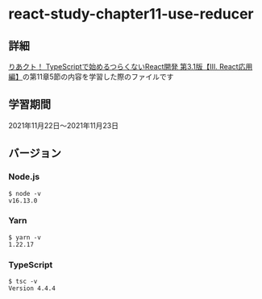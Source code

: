 # react-study-chapter11-use-reducer
## 詳細
[りあクト！ TypeScriptで始めるつらくないReact開発 第3.1版【Ⅲ. React応用編】](https://oukayuka.booth.pm/)の第11章5節の内容を学習した際のファイルです
## 学習期間
2021年11月22日〜2021年11月23日
## バージョン
### Node.js
```
$ node -v
v16.13.0
```
### Yarn
```
$ yarn -v
1.22.17
```
### TypeScript
```
$ tsc -v
Version 4.4.4
```
